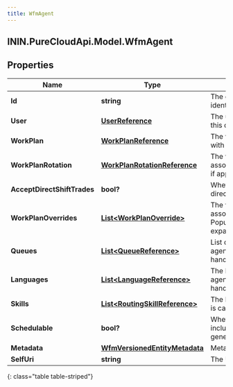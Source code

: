 ```yaml
---
title: WfmAgent
---
```

## ININ.PureCloudApi.Model.WfmAgent

## Properties

|Name | Type | Description | Notes|
|------------ | ------------- | ------------- | -------------|
| **Id** | **string** | The globally unique identifier for the object. | [optional] |
| **User** | [**UserReference**](UserReference.html) | The user associated with this data | [optional] |
| **WorkPlan** | [**WorkPlanReference**](WorkPlanReference.html) | The work plan associated with this agent, if applicable | [optional] |
| **WorkPlanRotation** | [**WorkPlanRotationReference**](WorkPlanRotationReference.html) | The work plan rotation associated with this agent, if applicable | [optional] |
| **AcceptDirectShiftTrades** | **bool?** | Whether the agent accepts direct shift trade requests | [optional] |
| **WorkPlanOverrides** | [**List&lt;WorkPlanOverride&gt;**](WorkPlanOverride.html) | The work plan overrides associated with this agent. Populate with expand&#x3D;workPlanOverrides | [optional] |
| **Queues** | [**List&lt;QueueReference&gt;**](QueueReference.html) | List of queues to which this agent is capable of handling | [optional] |
| **Languages** | [**List&lt;LanguageReference&gt;**](LanguageReference.html) | The list of languages this agent is capable of handling | [optional] |
| **Skills** | [**List&lt;RoutingSkillReference&gt;**](RoutingSkillReference.html) | The list of skills this agent is capable of handling | [optional] |
| **Schedulable** | **bool?** | Whether the agent can be included in schedule generation | [optional] |
| **Metadata** | [**WfmVersionedEntityMetadata**](WfmVersionedEntityMetadata.html) | Metadata for this agent | [optional] |
| **SelfUri** | **string** | The URI for this object | [optional] |
{: class="table table-striped"}


